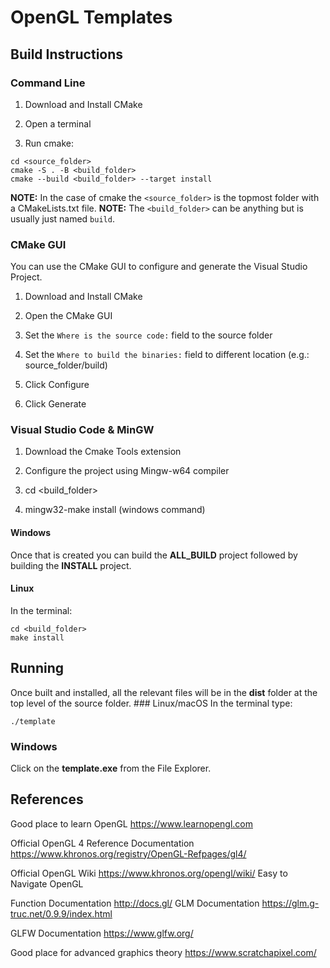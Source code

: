 # OpenGL Templates

## Build Instructions

### Command Line

1. Download and Install CMake

2. Open a terminal

3. Run cmake:

```
cd <source_folder> 
cmake -S . -B <build_folder> 
cmake --build <build_folder> --target install 
```

**NOTE:** In the case of cmake the `<source_folder>` is the topmost folder with a CMakeLists.txt file. **NOTE:** The `<build_folder>` can be anything but is usually just named `build`.

### CMake GUI

You can use the CMake GUI to configure and generate the Visual Studio Project.

1. Download and Install CMake

2. Open the CMake GUI

3. Set the `Where is the source code:` field to the source folder

4. Set the `Where to build the binaries:` field to different location (e.g.: source_folder/build)

5. Click Configure

6. Click Generate

### Visual Studio Code & MinGW

1. Download the Cmake Tools extension

2. Configure the project using Mingw-w64 compiler

3. cd <build_folder>

4. mingw32-make install (windows command)

#### Windows

Once that is created you can build the **ALL_BUILD** project followed by building the **INSTALL** project.

#### Linux

In the terminal:

```
cd <build_folder> 
make install 
```

## Running

Once built and installed, all the relevant files will be in the **dist** folder at the top level of the source folder. ### Linux/macOS In the terminal type:

```
./template 
```

### Windows

 Click on the **template.exe** from the File Explorer.

## References

Good place to learn OpenGL <https://www.learnopengl.com>

Official OpenGL 4 Reference Documentation <https://www.khronos.org/registry/OpenGL-Refpages/gl4/>

Official OpenGL Wiki <https://www.khronos.org/opengl/wiki/> Easy to Navigate OpenGL

Function Documentation <http://docs.gl/> GLM Documentation <https://glm.g-truc.net/0.9.9/index.html>

GLFW Documentation <https://www.glfw.org/>

Good place for advanced graphics theory <https://www.scratchapixel.com/>
